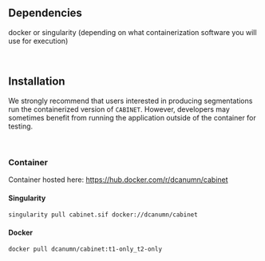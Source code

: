 ## Dependencies 

docker or singularity (depending on what containerization software you will use for execution)

<br />

## Installation

We strongly recommend that users interested in producing segmentations run the containerized version of `CABINET`. However, developers may sometimes benefit from running the application outside of the container for testing. 

<br />

### Container

Container hosted here: https://hub.docker.com/r/dcanumn/cabinet

#### Singularity

    singularity pull cabinet.sif docker://dcanumn/cabinet

#### Docker

    docker pull dcanumn/cabinet:t1-only_t2-only
